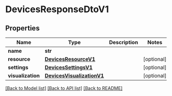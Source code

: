 # DevicesResponseDtoV1

## Properties
Name | Type | Description | Notes
------------ | ------------- | ------------- | -------------
**name** | **str** |  | 
**resource** | [**DevicesResourceV1**](DevicesResourceV1.md) |  | [optional] 
**settings** | [**DevicesSettingsV1**](DevicesSettingsV1.md) |  | [optional] 
**visualization** | [**DevicesVisualizationV1**](DevicesVisualizationV1.md) |  | [optional] 

[[Back to Model list]](../README.md#documentation-for-models) [[Back to API list]](../README.md#documentation-for-api-endpoints) [[Back to README]](../README.md)

